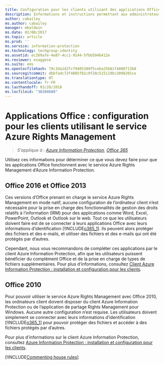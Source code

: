 ```yaml
---
title: Configuration pour les clients utilisant des applications Office avec Azure RMS d’Azure Information Protection
description: Informations et instructions permettant aux administrateurs de configurer des applications Office pour qu’elles fonctionnent avec le service Azure Rights Management d’Azure Information Protection.
author: cabailey
ms.author: cabailey
manager: mbaldwin
ms.date: 02/08/2017
ms.topic: article
ms.prod: ''
ms.service: information-protection
ms.technology: techgroup-identity
ms.assetid: ec269afe-4e87-4cc1-9144-5fbb594b412e
ms.reviewer: esaggese
ms.suite: ems
ms.openlocfilehash: 79c3da1d2fcf9405389f5ceba25b81f4808713b8
ms.sourcegitcommit: dbbfadc72f4005f81c9f28c515119bc3098201ce
ms.translationtype: HT
ms.contentlocale: fr-FR
ms.lasthandoff: 03/28/2018
ms.locfileid: "30204688"
---
```

# <a name="office-apps-configuration-for-clients-to-use-the-azure-rights-management-service"></a>Applications Office : configuration pour les clients utilisant le service Azure Rights Management

>*S’applique à : [Azure Information Protection](https://azure.microsoft.com/pricing/details/information-protection), [Office 365](http://download.microsoft.com/download/E/C/F/ECF42E71-4EC0-48FF-AA00-577AC14D5B5C/Azure_Information_Protection_licensing_datasheet_EN-US.pdf)*


Utilisez ces informations pour déterminer ce que vous devez faire pour que les applications Office fonctionnent avec le service Azure Rights Management d’Azure Information Protection.

## <a name="office-2016-and-office-2013"></a>Office 2016 et Office 2013
Ces versions d’Office prenant en charge le service Azure Rights Management en mode natif, aucune configuration de l’ordinateur client n’est nécessaire pour la prise en charge des fonctionnalités de gestion des droits relatifs à l’information (IRM) pour des applications comme Word, Excel, PowerPoint, Outlook et Outlook sur le web. Tout ce que les utilisateurs doivent faire est de se connecter à leurs applications Office avec leurs informations d’identification [!INCLUDE[o365_1](../includes/o365_1_md.md)]. Ils peuvent alors protéger des fichiers et des e-mails, et utiliser des fichiers et des e-mails qui ont été protégés par d’autres.

Cependant, nous vous recommandons de compléter ces applications par le client Azure Information Protection, afin que les utilisateurs puissent bénéficier du complément Office et de la prise en charge de types de fichiers supplémentaires. Pour plus d’informations, consultez [Client Azure Information Protection : installation et configuration pour les clients](configure-client.md).

## <a name="office-2010"></a>Office 2010
Pour pouvoir utiliser le service Azure Rights Management avec Office 2010, les ordinateurs client doivent disposer du client Azure Information Protection ou de l’application de partage Rights Management pour Windows. Aucune autre configuration n’est requise. Les utilisateurs doivent simplement se connecter avec leurs informations d’identification [!INCLUDE[o365_1](../includes/o365_1_md.md)] pour pouvoir protéger des fichiers et accéder à des fichiers protégés par d’autres.

Pour plus d’informations sur le client Azure Information Protection, consultez [Azure Information Protection : installation et configuration pour les clients](configure-client.md).

[!INCLUDE[Commenting house rules](../includes/houserules.md)]
